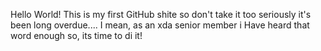 Hello World!
This is my first GitHub shite so don't take it too seriously
it's been long overdue....
I mean, as an xda senior member i Have heard that word enough
so, its time to di it!